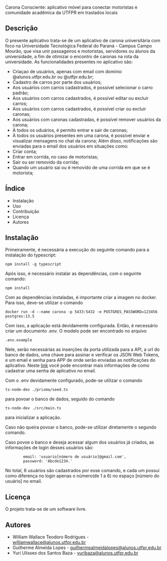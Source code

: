 Carona Consciente: aplicativo móvel para conectar motoristas e comunidade acadêmica da UTFPR em traslados locais

## Descrição
O presente aplicativo trata-se de um aplicativo de carona universitária com foco na Universidade Tecnológica Federal do Paraná - Campus Campo Mourão, 
que visa unir passageiros e motoristas, servidores ou alunos da universidade, a fim de otimizar o encontro de caronas na rota da universidade.
As funcionalidades presentes no aplicativo são:
  - Criaçao de usuários, apenas com email com domínio @alunos.utfpr.edu.br ou @utfpr.edu.br;
  - Cadastro de carros por parte dos usuários;
  - Aos usuários com carros cadastrados, é possível selecionar o carro padrão;
  - Aos usuários com carros cadastrados, é possível editar ou excluir carros;
  - Aos usuários com carros cadastrados, é possível criar ou excluir caronas;
  - Aos usuários com caronas cadastradas, é possível remover usuários da carona;
  - À todos os uduários, é permito entrar e sair de caronas;
  - À todos os usuários presentes em uma carona, é possível enviar e visualizar mensagens no chat da carona;
Além disso, notificações são enviadas para o email dos usuários em situações como:
  - Criar conta;
  - Entrar em corrida, no caso de motoristas;
  - Sair ou ser removido da corrida;
  - Quando um usuário sai ou é removido de uma corrida em que se é motorista;

## Índice
- Instalação
- Uso
- Contribuição
- Licença
- Autores

## Instalação
  Primeiramente, é necessária a execução do seguinte comando para a instalação do typescript:
  
  `npm install -g typescript`
  
  Após isso, é necessário instalar as dependências, com o seguinte comando:

  `npm install`

  Com as dependências instaladas, é importante criar a imagem no docker. Para isso, deve-se utilizar o comando

  `docker run -d --name carona -p 5433:5432 -e POSTGRES_PASSWORD=123456 postgres:13.5`

  Com isso, a aplicação está devidamente configurada. Então, é necessário criar um documento .env. O modelo pode ser encontrado no arquivo 

  `.env.example`

  Nele, serão necessárias as inserções da porta utilizada para a API, a url do banco de dados, uma chave para assinar e verificar os JSON Web Tokens, e um email e senha para APP de onde serão enviadas as notificações do aplicativo. 
  Neste [link](https://www.bing.com/ck/a?!&&p=2f2547c968ceb018JmltdHM9MTcyODk1MDQwMCZpZ3VpZD0yMzg2NDM5Ni00NDlhLTYxM2QtMTNjMC01NzE1NDVlMzYwYmImaW5zaWQ9NTQ4NQ&ptn=3&ver=2&hsh=3&fclid=23864396-449a-613d-13c0-571545e360bb&psq=como+cadastrar+uma+senha+de+app+em+um+email&u=a1aHR0cHM6Ly93d3cucG9ydGFsaW5zaWdodHMuY29tLmJyL3Blcmd1bnRhcy1mcmVxdWVudGVzL2NvbW8tY3JpYXItc2VuaGEtZGUtYXBwLW5vLWdtYWlsIzp-OnRleHQ9QWNlc3NlJTIwc3VhJTIwQ29udGElMjBkbyUyMEdvb2dsZS4lMjBTZWxlY2lvbmUlMjBTZWd1cmFuJUMzJUE3YS4lMjBFbSxvbmRlJTIwdXNhciVDMyVBMSUyMGElMjBzZW5oYSUyMGRlJTIwYXBwLiUyMFNlbGVjaW9uZSUyMEdlcmFyLg&ntb=1) você pode encontrar mais informações de como cadastrar uma senha de aplicativo no email.

  Com o .env devidamente configurado, pode-se utilizar o comando 

  `ts-node-dev ./prisma/seed.ts`

  para povoar o banco de dados, seguido do comando

  `ts-node-dev ./src/main.ts`

  para inicializar a aplicação. 

  Caso não queira povoar o banco, pode-se utilizar diretamente o segundo comando. 

  Caso povoe o banco e deseja acessar algum dos usuários já criados, as informações de login desses usuários são:

            email: 'usuario[número de usuário]@gmail.com',
            password: 'Abcde1234.'

  No total, 6 usuários são cadastrados por esse comando, e cada um possui como diferença no login apenas o número(de 1 a 6) no espaço [número do usuário] no email.
    

## Licença
O projeto trata-se de um software livre.

## Autores
  - William Wallace Teodoro Rodrigues - williamwallace@alunos.utfpr.edu.br
  - Guilherme Almeida Lopes - guilhermealmeidalopes@alunos.utfpr.edu.br
  - Yuri Ulisses dos Santos Baza - yuribaza@alunos.utfpr.edu.br
